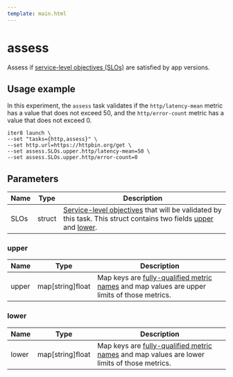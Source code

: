 ```yaml
---
template: main.html
---
```


# assess

Assess if [service-level objectives (SLOs)](../../getting-started/concepts.md#service-level-objectives) are satisfied by app versions.

## Usage example

In this experiment, the `assess` task validates if the `http/latency-mean` metric has a value that does not exceed 50, and the `http/error-count` metric has a value that does not exceed 0.
```
iter8 launch \
--set "tasks={http,assess}" \
--set http.url=https://httpbin.org/get \
--set assess.SLOs.upper.http/latency-mean=50 \
--set assess.SLOs.upper.http/error-count=0
```

## Parameters

| Name | Type | Description |
| ---- | ---- | ----------- |
| SLOs  | struct | [Service-level objectives](../../getting-started/concepts.md#service-level-objectives) that will be validated by this task. This struct contains two fields [upper](#upper) and [lower](#lower). |

### upper

| Name | Type | Description |
| ---- | ---- | ----------- |
| upper  | map[string]float | Map keys are [fully-qualified metric names](../topics/metrics.md#fully-qualified-names) and map values are upper limits of those metrics.  |

### lower

| Name | Type | Description |
| ---- | ---- | ----------- |
| lower  | map[string]float | Map keys are [fully-qualified metric names](../topics/metrics.md#fully-qualified-names) and map values are lower limits of those metrics.  |
